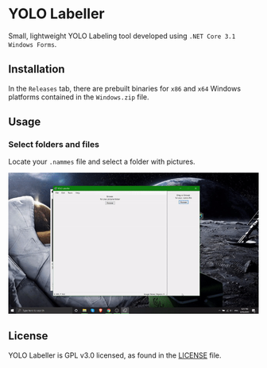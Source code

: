 # YOLO Labeller
Small, lightweight YOLO Labeling tool developed using `.NET Core 3.1 Windows Forms`.

## Installation
In the `Releases` tab, there are prebuilt binaries for `x86` and `x64` Windows platforms contained in the `Windows.zip` file.
## Usage
### Select folders and files
Locate your `.nammes` file and select a folder with pictures.

![](https://github.com/toli23/YOLOLabeler_VP/blob/master/User%20Guide/select_stuff.gif)

## License
YOLO Labeller is GPL v3.0 licensed, as found in the [LICENSE](LICENSE) file.

